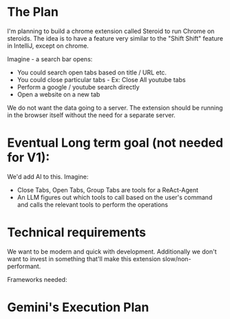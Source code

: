 # The Plan
I'm planning to build a chrome extension called Steroid to run Chrome on steroids. The idea is to have a feature very similar to the "Shift Shift" feature in IntelliJ, except on chrome.

Imagine - a search bar opens:
- You could search open tabs based on title / URL etc.
- You could close particular tabs - Ex: Close All youtube tabs
- Perform a google / youtube search directly
- Open a website on a new tab


We do not want the data going to a server. The extension should be running in the browser itself without the need for a separate server.

# Eventual Long term goal (not needed for V1):
We'd add AI to this. Imagine:

- Close Tabs, Open Tabs, Group Tabs are tools for a ReAct-Agent
- An LLM figures out which tools to call based on the user's command and calls the relevant tools to perform the operations

# Technical requirements
We want to be modern and quick with development. Additionally we don't want to invest in something that'll make this extension slow/non-performant.

Frameworks needed:

# Gemini's Execution Plan
